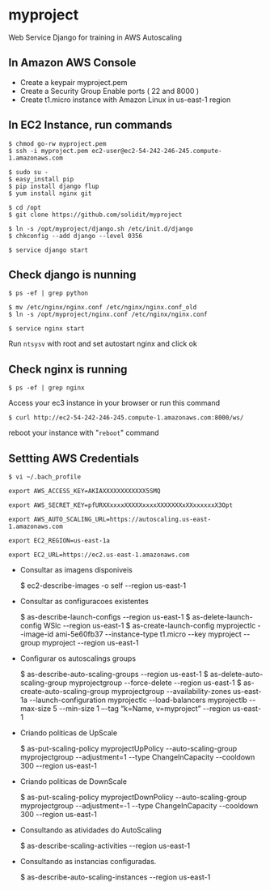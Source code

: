myproject
=========

Web Service Django for training in AWS Autoscaling

In Amazon AWS Console
---------------------
- Create a keypair myproject.pem
- Create a Security Group 
    Enable ports ( 22 and 8000 )
- Create t1.micro instance with Amazon Linux in us-east-1 region

In EC2 Instance, run commands
-----------------------------

    $ chmod go-rw myproject.pem
    $ ssh -i myproject.pem ec2-user@ec2-54-242-246-245.compute-1.amazonaws.com

    $ sudo su -
    $ easy_install pip
    $ pip install django flup
    $ yum install nginx git

    $ cd /opt
    $ git clone https://github.com/solidit/myproject

    $ ln -s /opt/myproject/django.sh /etc/init.d/django
    $ chkconfig --add django --level 0356

    $ service django start

Check django is nunning
-----------------------

    $ ps -ef | grep python

    $ mv /etc/nginx/nginx.conf /etc/nginx/nginx.conf_old
    $ ln -s /opt/myproject/nginx.conf /etc/nginx/nginx.conf

    $ service nginx start

Run `ntsysv` with root and set autostart nginx and click ok

Check nginx is running
----------------------

    $ ps -ef | grep nginx

Access your ec3 instance in your browser or run this command

    $ curl http://ec2-54-242-246-245.compute-1.amazonaws.com:8000/ws/

reboot your instance with "`reboot`" command


Settting AWS Credentials
------------------------

    $ vi ~/.bach_profile

    export AWS_ACCESS_KEY=AKIAXXXXXXXXXXXX5SMQ
    
    export AWS_SECRET_KEY=pfURXXxxxxXXXXXxxxxXXXXXXXxXXxxxxxxX3Opt
    
    export AWS_AUTO_SCALING_URL=https://autoscaling.us-east-1.amazonaws.com
    
    export EC2_REGION=us-east-1a
    
    export EC2_URL=https://ec2.us-east-1.amazonaws.com
    
- Consultar as imagens disponiveis

    $ ec2-describe-images -o self --region us-east-1

- Consultar as configuracoes existentes

    $ as-describe-launch-configs --region us-east-1
    $ as-delete-launch-config WSlc --region us-east-1
    $ as-create-launch-config myprojectlc --image-id ami-5e60fb37 --instance-type t1.micro --key myproject --group myproject --region us-east-1

- Configurar os autoscalings groups

    $ as-describe-auto-scaling-groups --region us-east-1
    $ as-delete-auto-scaling-group myprojectgroup --force-delete --region us-east-1
    $ as-create-auto-scaling-group myprojectgroup --availability-zones us-east-1a --launch-configuration myprojectlc --load-balancers myprojectlb --max-size 5 --min-size 1 –-tag “k=Name, v=myproject” --region us-east-1

- Criando politicas de UpScale

    $ as-put-scaling-policy myprojectUpPolicy --auto-scaling-group myprojectgroup --adjustment=1 --type ChangeInCapacity --cooldown 300 --region us-east-1

- Criando politicas de DownScale

    $ as-put-scaling-policy myprojectDownPolicy --auto-scaling-group myprojectgroup --adjustment=-1 --type ChangeInCapacity --cooldown 300 --region us-east-1

- Consultando as atividades do AutoScaling

    $ as-describe-scaling-activities --region us-east-1

- Consultando as instancias configuradas.

    $ as-describe-auto-scaling-instances --region us-east-1
